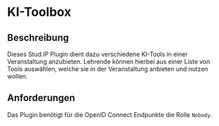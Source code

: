 # KI-Toolbox

## Beschreibung
Dieses Stud.IP Plugin dient dazu verschiedene KI-Tools in einer Veranstaltung anzubieten. Lehrende können hierbei aus einer Liste
von Tools auswählen, welche sie in der Veranstaltung anbieten und nutzen wollen.

## Anforderungen
Das Plugin benötigt für die OpenID Connect Endpunkte die Rolle `Nobody`.
